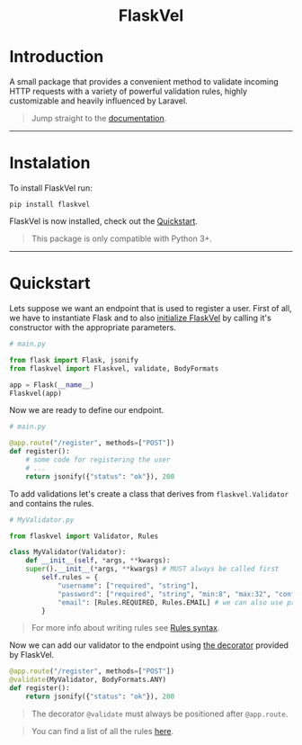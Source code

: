 <center> <h1>FlaskVel</h1> </center>

# Introduction
A small package that provides a convenient method to validate incoming HTTP requests with a variety of powerful validation rules, highly customizable and heavily influenced by Laravel.

> Jump straight to the [documentation](https://bogdan9898.github.io/flaskvel).

---

# Instalation
To install FlaskVel run:
```
pip install flaskvel
```
FlaskVel is now installed, check out the [Quickstart](#quickstart).

> This package is only compatible with Python 3+.

---

# Quickstart
Lets suppose we want an endpoint that is used to register a user. First of all, we have to instantiate Flask and to also [initialize FlaskVel](https://bogdan9898.github.io/flaskvel/#/?id=initialization) by calling it's constructor with the appropriate parameters.

```python
# main.py

from flask import Flask, jsonify
from flaskvel import Flaskvel, validate, BodyFormats

app = Flask(__name__)
Flaskvel(app)
```

Now we are ready to define our endpoint.

```python
# main.py

@app.route("/register", methods=["POST"])
def register():
    # some code for registering the user
    # ...
    return jsonify({"status": "ok"}), 200
```

To add validations let's create a class that derives from `flaskvel.Validator` and contains the rules.

```python
# MyValidator.py

from flaskvel import Validator, Rules

class MyValidator(Validator):
    def __init__(self, *args, **kwargs):
    super().__init__(*args, **kwargs) # MUST always be called first
        self.rules = {
            "username": ["required", "string"],
            "password": ["required", "string", "min:8", "max:32", "confimed"], 
            "email": [Rules.REQUIRED, Rules.EMAIL] # we can also use predefined constants instead of strings
        }
```

> For more info about writing rules see [Rules syntax](https://bogdan9898.github.io/flaskvel/#/?id=rules-syntax).

Now we can add our validator to the endpoint using [the decorator](https://bogdan9898.github.io/flaskvel/#/?id=the-decorator) provided by FlaskVel.

```python
@app.route("/register", methods=["POST"])
@validate(MyValidator, BodyFormats.ANY)
def register():
    return jsonify({"status": "ok"}), 200
```

> The decorator `@validate` must always be positioned after `@app.route`.

> You can find a list of all the rules [here](https://bogdan9898.github.io/flaskvel/#/rules).
